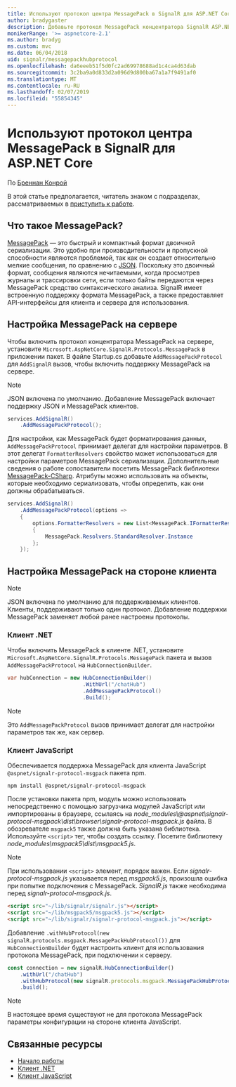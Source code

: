```yaml
---
title: Используют протокол центра MessagePack в SignalR для ASP.NET Core
author: bradygaster
description: Добавьте протокол MessagePack концентратора SignalR ASP.NET Core.
monikerRange: '>= aspnetcore-2.1'
ms.author: bradyg
ms.custom: mvc
ms.date: 06/04/2018
uid: signalr/messagepackhubprotocol
ms.openlocfilehash: da6eeeb51f5d0fc2ad69978688ad1c4ca4d63dab
ms.sourcegitcommit: 3c2ba9a0d833d2a096d9d800ba67a1a7f9491af0
ms.translationtype: MT
ms.contentlocale: ru-RU
ms.lasthandoff: 02/07/2019
ms.locfileid: "55854345"
---
```

# <a name="use-messagepack-hub-protocol-in-signalr-for-aspnet-core"></a>Используют протокол центра MessagePack в SignalR для ASP.NET Core

По [Бреннан Конрой](https://github.com/BrennanConroy)

В этой статье предполагается, читатель знаком с подразделах, рассматриваемых в [приступить к работе](xref:tutorials/signalr).

## <a name="what-is-messagepack"></a>Что такое MessagePack?

[MessagePack](https://msgpack.org/index.html) — это быстрый и компактный формат двоичной сериализации. Это удобно при производительности и пропускной способности являются проблемой, так как он создает относительно мелкие сообщения, по сравнению с [JSON](https://www.json.org/). Поскольку это двоичный формат, сообщения являются нечитаемыми, когда просмотрев журналы и трассировки сети, если только байты передаются через MessagePack средство синтаксического анализа. SignalR имеет встроенную поддержку формата MessagePack, а также предоставляет API-интерфейсы для клиента и сервера для использования.

## <a name="configure-messagepack-on-the-server"></a>Настройка MessagePack на сервере

Чтобы включить протокол концентратора MessagePack на сервере, установите `Microsoft.AspNetCore.SignalR.Protocols.MessagePack` в приложении пакет. В файле Startup.cs добавьте `AddMessagePackProtocol` для `AddSignalR` вызов, чтобы включить поддержку MessagePack на сервере.

> [!NOTE]
> JSON включена по умолчанию. Добавление MessagePack включает поддержку JSON и MessagePack клиентов.

```csharp
services.AddSignalR()
    .AddMessagePackProtocol();
```

Для настройки, как MessagePack будет форматирования данных, `AddMessagePackProtocol` принимает делегат для настройки параметров. В этот делегат `FormatterResolvers` свойство может использоваться для настройки параметров MessagePack сериализации. Дополнительные сведения о работе сопоставители посетить MessagePack библиотеки [MessagePack-CSharp](https://github.com/neuecc/MessagePack-CSharp). Атрибуты можно использовать на объекты, которые необходимо сериализовать, чтобы определить, как они должны обрабатываться.

```csharp
services.AddSignalR()
    .AddMessagePackProtocol(options =>
    {
        options.FormatterResolvers = new List<MessagePack.IFormatterResolver>()
        {
            MessagePack.Resolvers.StandardResolver.Instance
        };
    });
```

## <a name="configure-messagepack-on-the-client"></a>Настройка MessagePack на стороне клиента

> [!NOTE]
> JSON включена по умолчанию для поддерживаемых клиентов. Клиенты, поддерживают только один протокол. Добавление поддержки MessagePack заменяет любой ранее настроены протоколы.

### <a name="net-client"></a>Клиент .NET

Чтобы включить MessagePack в клиенте .NET, установите `Microsoft.AspNetCore.SignalR.Protocols.MessagePack` пакета и вызов `AddMessagePackProtocol` на `HubConnectionBuilder`.

```csharp
var hubConnection = new HubConnectionBuilder()
                        .WithUrl("/chatHub")
                        .AddMessagePackProtocol()
                        .Build();
```

> [!NOTE]
> Это `AddMessagePackProtocol` вызов принимает делегат для настройки параметров так же, как сервер.

### <a name="javascript-client"></a>Клиент JavaScript

Обеспечивается поддержка MessagePack для клиента JavaScript `@aspnet/signalr-protocol-msgpack` пакета npm.

```console
npm install @aspnet/signalr-protocol-msgpack
```

После установки пакета npm, модуль можно использовать непосредственно с помощью загрузчика модулей JavaScript или импортированы в браузере, ссылаясь на *node_modules\\@aspnet\signalr-protocol-msgpack\dist\browser\signalr-protocol-msgpack.js* файла. В обозревателе `msgpack5` также должна быть указана библиотека. Используйте `<script>` тег, чтобы создать ссылку. Посетите библиотеку *node_modules\msgpack5\dist\msgpack5.js*.

> [!NOTE]
> При использовании `<script>` элемент, порядок важен. Если *signalr-protocol-msgpack.js* указывается перед *msgpack5.js*, произошла ошибка при попытке подключения с MessagePack. *SignalR.js* также необходима перед *signalr-protocol-msgpack.js*.

```html
<script src="~/lib/signalr/signalr.js"></script>
<script src="~/lib/msgpack5/msgpack5.js"></script>
<script src="~/lib/signalr/signalr-protocol-msgpack.js"></script>
```

Добавление `.withHubProtocol(new signalR.protocols.msgpack.MessagePackHubProtocol())` для `HubConnectionBuilder` будет настроить клиент для использования протокола MessagePack, при подключении к серверу.

```javascript
const connection = new signalR.HubConnectionBuilder()
    .withUrl("/chatHub")
    .withHubProtocol(new signalR.protocols.msgpack.MessagePackHubProtocol())
    .build();
```

> [!NOTE]
> В настоящее время существуют не для протокола MessagePack параметры конфигурации на стороне клиента JavaScript.

## <a name="related-resources"></a>Связанные ресурсы

* [Начало работы](xref:tutorials/signalr)
* [Клиент .NET](xref:signalr/dotnet-client)
* [Клиент JavaScript](xref:signalr/javascript-client)
